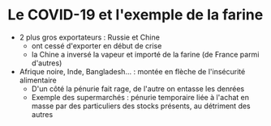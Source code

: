 # Le COVID-19 et l'exemple de la farine

- 2 plus gros exportateurs : Russie et Chine
  - ont cessé d'exporter en début de crise
  - la Chine a inversé la vapeur et importé de la farine (de France parmi d'autres)
- Afrique noire, Inde, Bangladesh… : montée en flèche de l'insécurité alimentaire
  - D'un côté la pénurie fait rage, de l'autre on entasse les denrées
  - Exemple des supermarchés : pénurie temporaire liée à l'achat en masse par des particuliers des stocks présents, au détriment des autres
